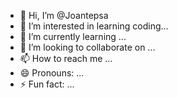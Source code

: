 - 👋 Hi, I’m @Joantepsa
- 👀 I’m interested in learning coding...
- 🌱 I’m currently learning ...
- 💞️ I’m looking to collaborate on ...
- 📫 How to reach me ...
- 😄 Pronouns: ...
- ⚡ Fun fact: ...

<!---
Joantepsa/Joantepsa is a ✨ special ✨ repository because its `README.md` (this file) appears on your GitHub profile.
You can click the Preview link to take a look at your changes.
--->
